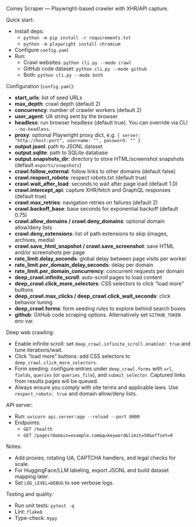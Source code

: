 Coiney Scraper — Playwright-based crawler with XHR/API capture.

Quick start:

- Install deps:
  - `python -m pip install -r requirements.txt`
  - `python -m playwright install chromium`
- Configure `config.yaml`
- Run:
  - Crawl websites: `python cli.py --mode crawl`
  - GitHub code dataset: `python cli.py --mode github`
  - Both: `python cli.py --mode both`

Configuration (`config.yaml`):

- **start_urls**: list of seed URLs
- **max_depth**: crawl depth (default 2)
- **concurrency**: number of crawler workers (default 2)
- **user_agent**: UA string sent by the browser
- **headless**: run browser headless (default true). You can override via CLI `--no-headless`.
- **proxy**: optional Playwright proxy dict, e.g. `{ server: "http://host:port", username: "", password: "" }`
- **output.jsonl**: path to JSONL dataset
- **output.sqlite**: path to SQLite database
- **output.snapshots_dir**: directory to store HTML/screenshot snapshots (default `exports/snapshots`)
- **crawl.follow_external**: follow links to other domains (default false)
- **crawl.respect_robots**: respect robots.txt (default true)
- **crawl.wait_after_load**: seconds to wait after page load (default 1.0)
- **crawl.intercept_api**: capture XHR/fetch and GraphQL responses (default true)
- **crawl.max_retries**: navigation retries on failures (default 2)
- **crawl.backoff_base**: base seconds for exponential backoff (default 0.75)
- **crawl.allow_domains / crawl.deny_domains**: optional domain allow/deny lists
- **crawl.deny_extensions**: list of path extensions to skip (images, archives, media)
- **crawl.save_html_snapshot / crawl.save_screenshot**: save HTML and/or screenshots per page
- **rate_limit.delay_seconds**: global delay between page visits per worker
- **rate_limit.per_domain_delay_seconds**: delay per domain
- **rate_limit.per_domain_concurrency**: concurrent requests per domain
- **deep_crawl.infinite_scroll**: auto-scroll pages to load content
- **deep_crawl.click_more_selectors**: CSS selectors to click “load more” buttons
- **deep_crawl.max_clicks / deep_crawl.click_wait_seconds**: click behavior tuning
- **deep_crawl.forms**: form seeding rules to explore behind search boxes
- **github**: GitHub code scraping options. Alternatively set `GITHUB_TOKEN` env var.

Deep web crawling:

- Enable infinite scroll: set `deep_crawl.infinite_scroll.enabled: true` and tune iterations/wait.
- Click “load more” buttons: add CSS selectors to `deep_crawl.click_more_selectors`.
- Form seeding: configure entries under `deep_crawl.forms` with `url`, `fields`, `queries` (or `queries_file`), and `submit_selector`. Captured links from results pages will be queued.
- Always ensure you comply with site terms and applicable laws. Use `respect_robots: true` and domain allow/deny lists.

API server:

- Run: `uvicorn api.server:app --reload --port 8000`
- Endpoints:
  - `GET /health`
  - `GET /pages?domain=example.com&q=keyword&limit=50&offset=0`

Notes:
- Add proxies, rotating UA, CAPTCHA handlers, and legal checks for scale.
- For HuggingFace/LLM labeling, export JSONL and build dataset mapping later.
- Set `LOG_LEVEL=DEBUG` to see verbose logs.

Testing and quality:

- Run unit tests: `pytest -q`
- Lint: `flake8`
- Type-check: `mypy`
